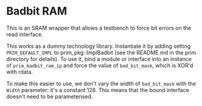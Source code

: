 Badbit RAM
==========

This is an SRAM wrapper that allows a testbench to force bit errors on the read interface.

This works as a dummy technology library.
Instantiate it by adding setting `PRIM_DEFAULT_IMPL` to prim_pkg::ImplBadbit (see the README.md in the prim directory for details).
To use it, bind a module or interface into an instance of `prim_badbit_ram_1p` and force the value of `bad_bit_mask`, which is XOR'd with rdata.

To make this easier to use, we don't vary the width of `bad_bit_mask` with the `Width` parameter: it's a constant 128.
This means that the bound interface doesn't need to be parameterised.
